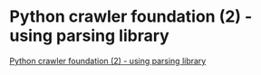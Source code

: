# Python crawler foundation (2) - using parsing library
[Python crawler foundation (2) - using parsing library](https://aiwithcloud.com/2022/09/16/python_crawler_foundation_2___using_parsing_library/)